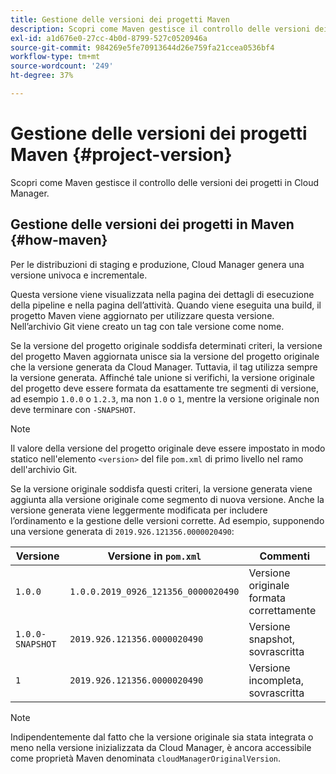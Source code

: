 ```yaml
---
title: Gestione delle versioni dei progetti Maven
description: Scopri come Maven gestisce il controllo delle versioni dei progetti in Cloud Manager.
exl-id: a1d676e0-27cc-4b0d-8799-527c0520946a
source-git-commit: 984269e5fe70913644d26e759fa21ccea0536bf4
workflow-type: tm+mt
source-wordcount: '249'
ht-degree: 37%

---
```



# Gestione delle versioni dei progetti Maven {#project-version}

Scopri come Maven gestisce il controllo delle versioni dei progetti in Cloud Manager.

## Gestione delle versioni dei progetti in Maven {#how-maven}

Per le distribuzioni di staging e produzione, Cloud Manager genera una versione univoca e incrementale.

Questa versione viene visualizzata nella pagina dei dettagli di esecuzione della pipeline e nella pagina dell’attività. Quando viene eseguita una build, il progetto Maven viene aggiornato per utilizzare questa versione. Nell’archivio Git viene creato un tag con tale versione come nome.

Se la versione del progetto originale soddisfa determinati criteri, la versione del progetto Maven aggiornata unisce sia la versione del progetto originale che la versione generata da Cloud Manager. Tuttavia, il tag utilizza sempre la versione generata. Affinché tale unione si verifichi, la versione originale del progetto deve essere formata da esattamente tre segmenti di versione, ad esempio `1.0.0` o `1.2.3`, ma non `1.0` o `1`, mentre la versione originale non deve terminare con `-SNAPSHOT`.

>[!NOTE]
>
>Il valore della versione del progetto originale deve essere impostato in modo statico nell&#39;elemento `<version>` del file `pom.xml` di primo livello nel ramo dell&#39;archivio Git.

Se la versione originale soddisfa questi criteri, la versione generata viene aggiunta alla versione originale come segmento di nuova versione. Anche la versione generata viene leggermente modificata per includere l’ordinamento e la gestione delle versioni corrette. Ad esempio, supponendo una versione generata di `2019.926.121356.0000020490`:

| Versione | Versione in `pom.xml` | Commenti |
| --- | --- | --- |
| `1.0.0` | `1.0.0.2019_0926_121356_0000020490` | Versione originale formata correttamente |
| `1.0.0-SNAPSHOT` | `2019.926.121356.0000020490` | Versione snapshot, sovrascritta |
| `1` | `2019.926.121356.0000020490` | Versione incompleta, sovrascritta |

>[!NOTE]
>
>Indipendentemente dal fatto che la versione originale sia stata integrata o meno nella versione inizializzata da Cloud Manager, è ancora accessibile come proprietà Maven denominata `cloudManagerOriginalVersion`.
